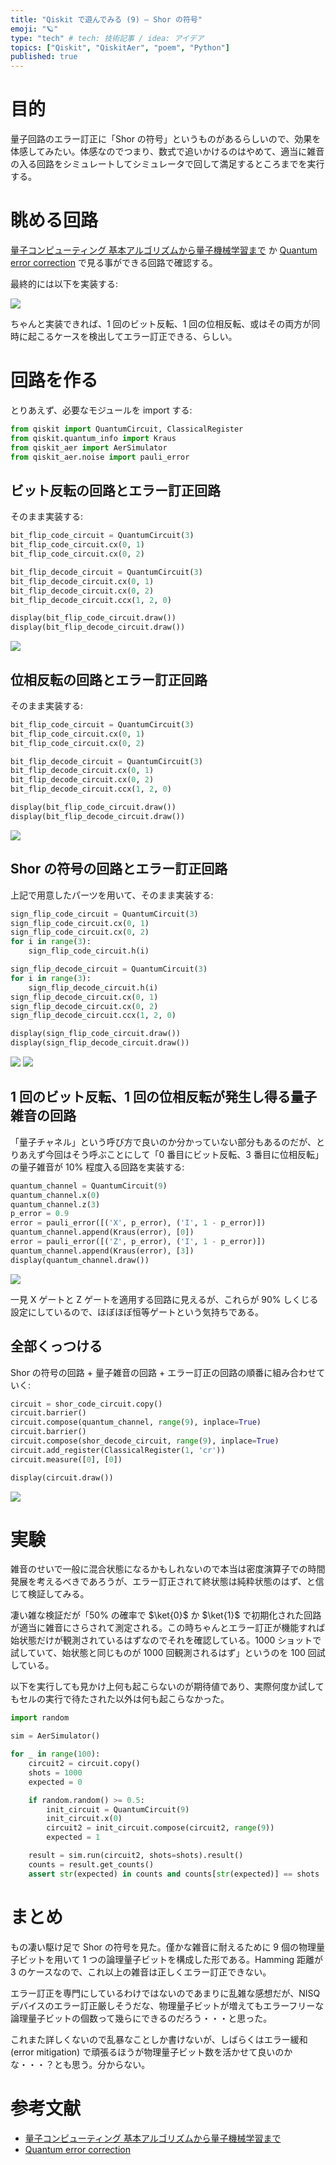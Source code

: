 ```yaml
---
title: "Qiskit で遊んでみる (9) — Shor の符号"
emoji: "🪐"
type: "tech" # tech: 技術記事 / idea: アイデア
topics: ["Qiskit", "QiskitAer", "poem", "Python"]
published: true
---
```


# 目的

量子回路のエラー訂正に「Shor の符号」というものがあるらしいので、効果を体感してみたい。体感なのでつまり、数式で追いかけるのはやめて、適当に雑音の入る回路をシミュレートしてシミュレータで回して満足するところまでを実行する。

# 眺める回路

[量子コンピューティング 基本アルゴリズムから量子機械学習まで](https://www.ohmsha.co.jp/book/9784274226212/) か [Quantum error correction](https://en.wikipedia.org/wiki/Quantum_error_correction) で見る事ができる回路で確認する。

最終的には以下を実装する:

![](/images/dwd-qiskit09/006.png)

ちゃんと実装できれば、1 回のビット反転、1 回の位相反転、或はその両方が同時に起こるケースを検出してエラー訂正できる、らしい。

# 回路を作る

とりあえず、必要なモジュールを import する:

```python
from qiskit import QuantumCircuit, ClassicalRegister
from qiskit.quantum_info import Kraus
from qiskit_aer import AerSimulator
from qiskit_aer.noise import pauli_error
```

## ビット反転の回路とエラー訂正回路

そのまま実装する:

```python
bit_flip_code_circuit = QuantumCircuit(3)
bit_flip_code_circuit.cx(0, 1)
bit_flip_code_circuit.cx(0, 2)

bit_flip_decode_circuit = QuantumCircuit(3)
bit_flip_decode_circuit.cx(0, 1)
bit_flip_decode_circuit.cx(0, 2)
bit_flip_decode_circuit.ccx(1, 2, 0)

display(bit_flip_code_circuit.draw())
display(bit_flip_decode_circuit.draw())
```

![](/images/dwd-qiskit09/001.png)

## 位相反転の回路とエラー訂正回路

そのまま実装する:

```python
bit_flip_code_circuit = QuantumCircuit(3)
bit_flip_code_circuit.cx(0, 1)
bit_flip_code_circuit.cx(0, 2)

bit_flip_decode_circuit = QuantumCircuit(3)
bit_flip_decode_circuit.cx(0, 1)
bit_flip_decode_circuit.cx(0, 2)
bit_flip_decode_circuit.ccx(1, 2, 0)

display(bit_flip_code_circuit.draw())
display(bit_flip_decode_circuit.draw())
```

![](/images/dwd-qiskit09/002.png)

## Shor の符号の回路とエラー訂正回路

上記で用意したパーツを用いて、そのまま実装する:

```python
sign_flip_code_circuit = QuantumCircuit(3)
sign_flip_code_circuit.cx(0, 1)
sign_flip_code_circuit.cx(0, 2)
for i in range(3):
    sign_flip_code_circuit.h(i)

sign_flip_decode_circuit = QuantumCircuit(3)
for i in range(3):
    sign_flip_decode_circuit.h(i)
sign_flip_decode_circuit.cx(0, 1)
sign_flip_decode_circuit.cx(0, 2)
sign_flip_decode_circuit.ccx(1, 2, 0)

display(sign_flip_code_circuit.draw())
display(sign_flip_decode_circuit.draw())
```

![](/images/dwd-qiskit09/003.png)
![](/images/dwd-qiskit09/004.png)

## 1 回のビット反転、1 回の位相反転が発生し得る量子雑音の回路

「量子チャネル」という呼び方で良いのか分かっていない部分もあるのだが、とりあえず今回はそう呼ぶことにして「0 番目にビット反転、3 番目に位相反転」の量子雑音が 10% 程度入る回路を実装する:

```python
quantum_channel = QuantumCircuit(9)
quantum_channel.x(0)
quantum_channel.z(3)
p_error = 0.9
error = pauli_error([('X', p_error), ('I', 1 - p_error)])
quantum_channel.append(Kraus(error), [0])
error = pauli_error([('Z', p_error), ('I', 1 - p_error)])
quantum_channel.append(Kraus(error), [3])
display(quantum_channel.draw())
```

![](/images/dwd-qiskit09/005.png)

一見 X ゲートと Z ゲートを適用する回路に見えるが、これらが 90% しくじる設定にしているので、ほぼほぼ恒等ゲートという気持ちである。

## 全部くっつける

Shor の符号の回路 + 量子雑音の回路 + エラー訂正の回路の順番に組み合わせていく:

```python
circuit = shor_code_circuit.copy()
circuit.barrier()
circuit.compose(quantum_channel, range(9), inplace=True)
circuit.barrier()
circuit.compose(shor_decode_circuit, range(9), inplace=True)
circuit.add_register(ClassicalRegister(1, 'cr'))
circuit.measure([0], [0])

display(circuit.draw())
```

![](/images/dwd-qiskit09/006.png)

# 実験

雑音のせいで一般に混合状態になるかもしれないので本当は密度演算子での時間発展を考えるべきであろうが、エラー訂正されて終状態は純粋状態のはず、と信じて検証してみる。

凄い雑な検証だが「50% の確率で $\ket{0}$ か $\ket{1}$ で初期化された回路が適当に雑音にさらされて測定される。この時ちゃんとエラー訂正が機能すれば始状態だけが観測されているはずなのでそれを確認している。1000 ショットで試していて、始状態と同じものが 1000 回観測されるはず」というのを 100 回試している。

以下を実行しても見かけ上何も起こらないのが期待値であり、実際何度か試してもセルの実行で待たされた以外は何も起こらなかった。

```python
import random

sim = AerSimulator()

for _ in range(100):
    circuit2 = circuit.copy()
    shots = 1000
    expected = 0

    if random.random() >= 0.5:
        init_circuit = QuantumCircuit(9)
        init_circuit.x(0)
        circuit2 = init_circuit.compose(circuit2, range(9))
        expected = 1

    result = sim.run(circuit2, shots=shots).result()
    counts = result.get_counts()
    assert str(expected) in counts and counts[str(expected)] == shots
```

# まとめ

もの凄い駆け足で Shor の符号を見た。僅かな雑音に耐えるために 9 個の物理量子ビットを用いて 1 つの論理量子ビットを構成した形である。Hamming 距離が 3 のケースなので、これ以上の雑音は正しくエラー訂正できない。

エラー訂正を専門にしているわけではないのであまりに乱雑な感想だが、NISQ デバイスのエラー訂正厳しそうだな、物理量子ビットが増えてもエラーフリーな論理量子ビットの個数って幾らにできるのだろう・・・と思った。

これまた詳しくないので乱暴なことしか書けないが、しばらくはエラー緩和 (error mitigation) で頑張るほうが物理量子ビット数を活かせて良いのかな・・・？とも思う。分からない。

# 参考文献

- [量子コンピューティング 基本アルゴリズムから量子機械学習まで](https://www.ohmsha.co.jp/book/9784274226212/)
- [Quantum error correction](https://en.wikipedia.org/wiki/Quantum_error_correction)
